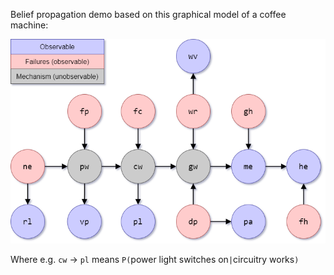 Belief propagation demo based on this graphical model of a coffee machine:

![](graphical_model.png)

Where e.g. `cw` &rarr; `pl` means `P(`power light switches on`|`circuitry works`)`
